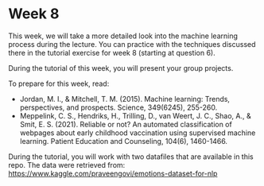 # Week 8

This week, we will take a more detailed look into the machine learning process during the lecture. You can practice with the techniques discussed there in the tutorial exercise for week 8 (starting at question 6).

During the tutorial of this week, you will present your group projects.
 

To prepare for this week, read:
- Jordan, M. I., & Mitchell, T. M. (2015). Machine learning: Trends, perspectives, and prospects. Science, 349(6245), 255-260.
- Meppelink, C. S., Hendriks, H., Trilling, D., van Weert, J. C., Shao, A., & Smit, E. S. (2021). Reliable or not? An automated classification of webpages about early childhood vaccination using supervised machine learning. Patient Education and Counseling, 104(6), 1460-1466.

During the tutorial, you will work with two datafiles that are available in this repo. The data were retrieved from: https://www.kaggle.com/praveengovi/emotions-dataset-for-nlp

